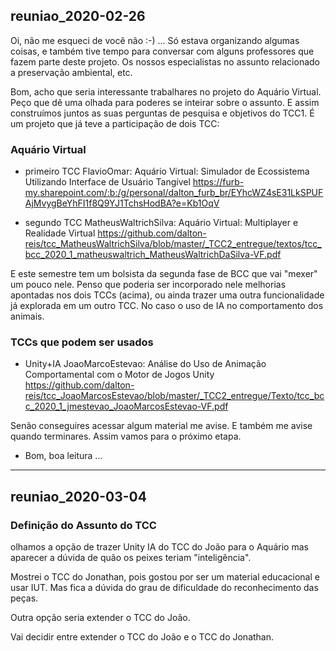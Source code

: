 ## reuniao_2020-02-26

Oi, não me esqueci de você não :-) ... Só estava organizando algumas coisas, e
também tive tempo para conversar com alguns professores que fazem parte deste
projeto. Os nossos especialistas no assunto relacionado a preservação
ambiental, etc. 

Bom, acho que seria interessante trabalhares no projeto do Aquário Virtual. Peço
que dê uma olhada para poderes se inteirar sobre o assunto. E assim construímos
juntos as suas perguntas de pesquisa e objetivos do TCC1. 
É um projeto que já teve a participação de dois TCC:

### Aquário Virtual
- primeiro TCC FlavioOmar: Aquário Virtual: Simulador de Ecossistema Utilizando Interface de Usuário Tangível
https://furb-my.sharepoint.com/:b:/g/personal/dalton_furb_br/EYhcWZ4sE31LkSPUFAjMvygBeYhFI1f8Q9YJ1TchsHodBA?e=Kb1OqV

- segundo TCC MatheusWaltrichSilva: Aquário Virtual: Multiplayer e Realidade Virtual
https://github.com/dalton-reis/tcc_MatheusWaltrichSilva/blob/master/_TCC2_entregue/textos/tcc_bcc_2020_1_matheuswaltrich_MatheusWaltrichDaSilva-VF.pdf

E este semestre tem um bolsista da segunda fase de BCC que vai "mexer" um pouco
nele. Penso que poderia ser incorporado nele melhorias apontadas nos dois TCCs
(acima), ou ainda trazer uma outra funcionalidade já explorada em um outro TCC.
No caso o uso de IA no comportamento dos animais.


### TCCs que podem ser usados
- Unity+IA JoaoMarcoEstevao: Análise do Uso de Animação Comportamental com o Motor de Jogos Unity
https://github.com/dalton-reis/tcc_JoaoMarcosEstevao/blob/master/_TCC2_entregue/Texto/tcc_bcc_2020_1_jmestevao_JoaoMarcosEstevao-VF.pdf

Senão conseguires acessar algum material me avise.
E também me avise quando terminares. Assim vamos para o próximo etapa.
- Bom, boa leitura ...

--------
## reuniao_2020-03-04

### Definição do Assunto do TCC
olhamos a opção de trazer Unity IA do TCC do João para o Aquário mas aparecer a dúvida de quão os peixes teriam "inteligência".

Mostrei o TCC do Jonathan, pois gostou por ser um material educacional e usar IUT. Mas fica a dúvida do grau de dificuldade do reconhecimento das peças.

Outra opção seria extender o TCC do João.

Vai decidir entre extender o TCC do João e o TCC do Jonathan.
